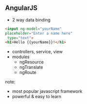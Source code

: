##  AngularJS

- 2 way data binding
```html
<input ng-model="yourName" 
placeholder="Enter a name here"
 type="text">
<h1>Hello {{yourName}}!</h1>
```

- controllers, service, view
- modules
  - ngResource
  - ngTranslate
  - ngRoute

note:
- most popular javascript framework
- powerful & easy to learn
